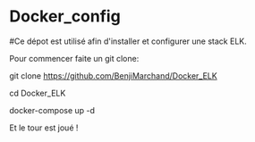 # Docker_config

#Ce dépot est utilisé afin d'installer et configurer une stack ELK. 

Pour commencer faite un git clone:

git clone https://github.com/BenjiMarchand/Docker_ELK

cd Docker_ELK 

docker-compose up -d

Et le tour est joué !
